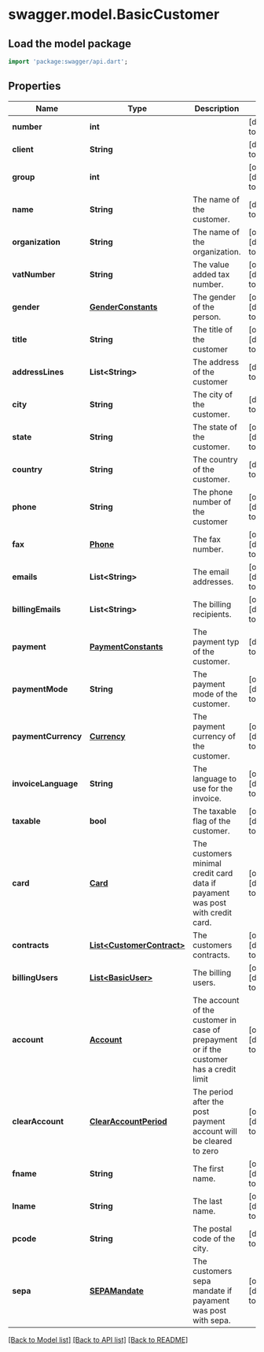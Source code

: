 # swagger.model.BasicCustomer

## Load the model package
```dart
import 'package:swagger/api.dart';
```

## Properties
Name | Type | Description | Notes
------------ | ------------- | ------------- | -------------
**number** | **int** |  | [default to null]
**client** | **String** |  | [default to null]
**group** | **int** |  | [optional] [default to null]
**name** | **String** | The name of the customer. | [default to null]
**organization** | **String** | The name of the organization. | [optional] [default to null]
**vatNumber** | **String** | The value added tax number. | [optional] [default to null]
**gender** | [**GenderConstants**](GenderConstants.md) | The gender of the person. | [optional] [default to null]
**title** | **String** | The title of the customer | [optional] [default to null]
**addressLines** | **List&lt;String&gt;** | The address of the customer | [default to []]
**city** | **String** | The city of the customer. | [default to null]
**state** | **String** | The state of the customer. | [optional] [default to null]
**country** | **String** | The country of the customer. | [default to null]
**phone** | **String** | The phone number of the customer | [optional] [default to null]
**fax** | [**Phone**](Phone.md) | The fax number. | [optional] [default to null]
**emails** | **List&lt;String&gt;** | The email addresses. | [optional] [default to []]
**billingEmails** | **List&lt;String&gt;** | The billing recipients. | [optional] [default to []]
**payment** | [**PaymentConstants**](PaymentConstants.md) | The payment typ of the customer. | [default to null]
**paymentMode** | **String** | The payment mode of the customer. | [optional] [default to null]
**paymentCurrency** | [**Currency**](Currency.md) | The payment currency of the customer. | [optional] [default to null]
**invoiceLanguage** | **String** | The language to use for the invoice. | [optional] [default to null]
**taxable** | **bool** | The taxable flag of the customer. | [optional] [default to null]
**card** | [**Card**](Card.md) | The customers minimal credit card data if payament was post with credit card. | [optional] [default to null]
**contracts** | [**List&lt;CustomerContract&gt;**](CustomerContract.md) | The customers contracts. | [optional] [default to []]
**billingUsers** | [**List&lt;BasicUser&gt;**](BasicUser.md) | The billing users. | [optional] [default to []]
**account** | [**Account**](Account.md) | The account of the customer in case of prepayment or if the customer has a credit limit | [optional] [default to null]
**clearAccount** | [**ClearAccountPeriod**](ClearAccountPeriod.md) | The period after the post payment account will be cleared to zero | [optional] [default to null]
**fname** | **String** | The first name. | [optional] [default to null]
**lname** | **String** | The last name. | [optional] [default to null]
**pcode** | **String** | The postal code of the city. | [default to null]
**sepa** | [**SEPAMandate**](SEPAMandate.md) | The customers sepa mandate if payament was post with sepa. | [optional] [default to null]

[[Back to Model list]](../README.md#documentation-for-models) [[Back to API list]](../README.md#documentation-for-api-endpoints) [[Back to README]](../README.md)



